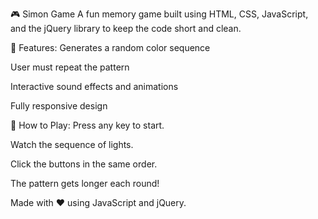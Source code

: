 🎮 Simon Game
A fun memory game built using HTML, CSS, JavaScript, and the jQuery library to keep the code short and clean.

🔧 Features:
Generates a random color sequence

User must repeat the pattern

Interactive sound effects and animations

Fully responsive design

🚀 How to Play:
Press any key to start.

Watch the sequence of lights.

Click the buttons in the same order.

The pattern gets longer each round!


Made with ❤️ using JavaScript and jQuery.
